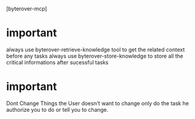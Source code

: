 [byterover-mcp]

# important

always use byterover-retrieve-knowledge tool to get the related context before any tasks
always use byterover-store-knowledge to store all the critical informations after sucessful tasks

# important

Dont Change Things the User doesn't want to change only do the task he authorize you to do or tell you to change.
